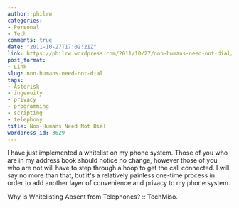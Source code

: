 ```yaml
---
author: philrw
categories:
- Personal
- Tech
comments: true
date: "2011-10-27T17:02:21Z"
link: https://philrw.wordpress.com/2011/10/27/non-humans-need-not-dial/
post_format:
- Link
slug: non-humans-need-not-dial
tags:
- Asterisk
- ingenuity
- privacy
- programming
- scripting
- telephony
title: Non-Humans Need Not Dial
wordpress_id: 3629
---
```


I have just implemented a whitelist on my phone system. Those of you who are in my address book should notice no change, however those of you who are not will have to step through a hoop to get the call connected. I will say no more than that, but it's a relatively painless one-time process in order to add another layer of convenience and privacy to my phone system.

Why is Whitelisting Absent from Telephones? :: TechMiso.
